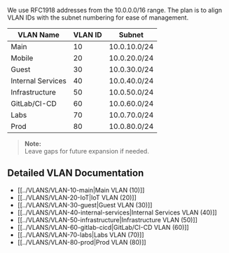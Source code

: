 We use RFC1918 addresses from the 10.0.0.0/16 range. The plan is to align VLAN IDs with the subnet numbering for ease of management.

| VLAN Name              | VLAN ID | Subnet          |
|------------------------|---------|-----------------|
| Main                   | 10      | 10.0.10.0/24    |
| Mobile                 | 20      | 10.0.20.0/24    |
| Guest                  | 30      | 10.0.30.0/24    |
| Internal Services      | 40      | 10.0.40.0/24    |
| Infrastructure         | 50      | 10.0.50.0/24    |
| GitLab/CI-CD           | 60      | 10.0.60.0/24    |
| Labs                   | 70      | 10.0.70.0/24    |
| Prod                   | 80      | 10.0.80.0/24    |

> **Note:**  
> Leave gaps for future expansion if needed.

## Detailed VLAN Documentation
- [[../VLANS/VLAN-10-main|Main VLAN (10)]]
- [[../VLANS/VLAN-20-IoT|IoT VLAN (20)]]
- [[../VLANS/VLAN-30-guest|Guest VLAN (30)]]
- [[../VLANS/VLAN-40-internal-services|Internal Services VLAN (40)]]
- [[../VLANS/VLAN-50-infrastructure|Infrastructure VLAN (50)]]
- [[../VLANS/VLAN-60-gitlab-cicd|GitLab/CI-CD VLAN (60)]]
- [[../VLANS/VLAN-70-labs|Labs VLAN (70)]]
- [[../VLANS/VLAN-80-prod|Prod VLAN (80)]]
